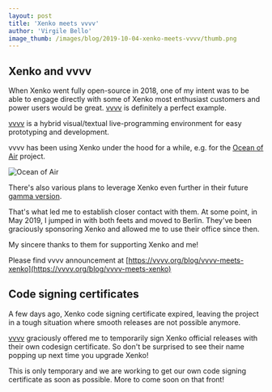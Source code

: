 ```yaml
---
layout: post
title: 'Xenko meets vvvv'
author: 'Virgile Bello'
image_thumb: /images/blog/2019-10-04-xenko-meets-vvvv/thumb.png
---
```


## Xenko and vvvv

When Xenko went fully open-source in 2018, one of my intent was to be able to engage directly with some of Xenko most enthusiast customers and power users would be great. [vvvv](https://vvvv.org/) is definitely a perfect example.

[vvvv](https://vvvv.org/) is a hybrid visual/textual live-programming environment for easy prototyping and development.

vvvv has been using Xenko under the hood for a while, e.g. for the [Ocean of Air](https://forums.xenko.com/t/multi-user-vr-done-with-xenko-we-live-in-an-ocean-of-air/1872) project. 

![Ocean of Air](/images/blog/2019-10-04-xenko-meets-vvvv/vvvv_meets_xenko_s.jpg)

There's also various plans to leverage Xenko even further in their future [gamma version](https://vvvv.org/blog/vvvv-gamma-2019.1-preview).

That's what led me to establish closer contact with them. At some point, in May 2019, I jumped in with both feets and moved to Berlin. They've been graciously sponsoring Xenko and allowed me to use their office since then.

My sincere thanks to them for supporting Xenko and me!

Please find vvvv announcement at [https://vvvv.org/blog/vvvv-meets-xenko](https://vvvv.org/blog/vvvv-meets-xenko)

## Code signing certificates

A few days ago, Xenko code signing certificate expired, leaving the project in a tough situation where smooth releases are not possible anymore.

[vvvv](https://vvvv.org/) graciously offered me to temporarily sign Xenko official releases with their own codesign certificate. So don't be surprised to see their name popping up next time you upgrade Xenko!

This is only temporary and we are working to get our own code signing certificate as soon as possible. More to come soon on that front!

